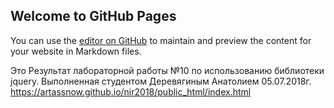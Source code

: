 ## Welcome to GitHub Pages

You can use the [editor on GitHub](https://github.com/ArtasSnow/nir2018/edit/master/README.md) to maintain and preview the content for your website in Markdown files.

Это Результат лабораторной работы №10 по использованию библиотеки jquery. Выполненная студентом Деревягиным Анатолием 05.07.2018г. 
https://artassnow.github.io/nir2018/public_html/index.html
